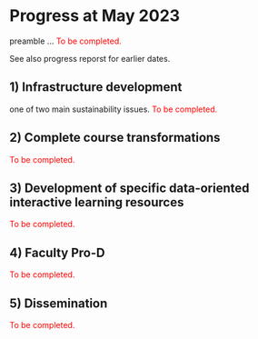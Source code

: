 # Progress at May 2023

preamble ... <span style="color:red">To be completed.</span>

See also progress reporst for earlier dates.

## 1) Infrastructure development

one of two main sustainability issues. <span style="color:red">To be completed.</span>

## 2) Complete course transformations

<span style="color:red">To be completed.</span>

## 3) Development of specific data-oriented interactive learning resources

<span style="color:red">To be completed.</span>

## 4) Faculty Pro-D

<span style="color:red">To be completed.</span>

## 5) Dissemination

<span style="color:red">To be completed.</span>